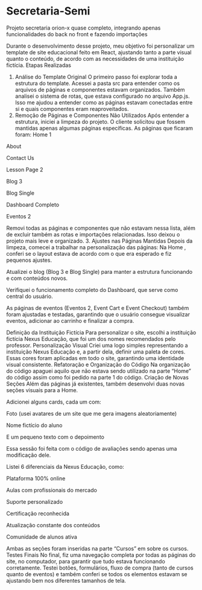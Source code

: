 # Secretaria-Semi
Projeto secretaria orion-x quase completo, integrando apenas funcionalidades do back no front e fazendo importações

Durante o desenvolvimento desse projeto, meu objetivo foi personalizar um template de site educacional feito em React, ajustando tanto a parte visual quanto o conteúdo, de acordo com as necessidades de uma instituição fictícia.
Etapas Realizadas
1. Análise do Template Original
O primeiro passo foi explorar toda a estrutura do template. Acessei a pasta src para entender como os arquivos de páginas e componentes estavam organizados. Também analisei o sistema de rotas, que estava configurado no arquivo App.js. Isso me ajudou a entender como as páginas estavam conectadas entre si e quais componentes eram reaproveitados.
2. Remoção de Páginas e Componentes Não Utilizados
Após entender a estrutura, iniciei a limpeza do projeto. O cliente solicitou que fossem mantidas apenas algumas páginas específicas. As páginas que ficaram foram:
Home 1


About


Contact Us

Lesson Page 2


Blog 3


Blog Single


Dashboard Completo


Eventos 2


Removi todas as páginas e componentes que não estavam nessa lista, além de excluir também as rotas e importações relacionadas. Isso deixou o projeto mais leve e organizado.
3. Ajustes nas Páginas Mantidas
Depois da limpeza, comecei a trabalhar na personalização das páginas:
Na Home , conferi se o layout estava de acordo com o que era esperado e fiz pequenos ajustes.

Atualizei o blog (Blog 3 e Blog Single) para manter a estrutura funcionando e com conteúdos novos.


Verifiquei o funcionamento completo do Dashboard, que serve como central do usuário.


As páginas de eventos (Eventos 2, Event Cart e Event Checkout) também foram ajustadas e testadas, garantindo que o usuário consegue visualizar eventos, adicionar ao carrinho e finalizar a compra.


Definição da Instituição Fictícia
Para personalizar o site, escolhi a instituição fictícia Nexus Educação, que foi um dos nomes recomendados pelo professor.
Personalização Visual
Criei uma logo simples representando a instituição Nexus Educação e, a partir dela, definir uma paleta de cores. Essas cores foram aplicadas em todo o site, garantindo uma identidade visual consistente. 
Refatoração e Organização do Código
Na organização do código apaguei aquilo que não estava sendo utilizado na parte “Home” do código assim como foi pedido na parte 1 do código.
Criação de Novas Seções
Além das páginas já existentes, também desenvolvi duas novas seções visuais para a Home.


Adicionei alguns cards, cada um com:


Foto (usei avatares de um site que me gera imagens aleatoriamente)


Nome fictício do aluno


E um pequeno texto com o depoimento


Essa sessão foi feita com o código de avaliações sendo apenas uma modificação dele.

Listei 6 diferenciais da Nexus Educação, como:


Plataforma 100% online


Aulas com profissionais do mercado


Suporte personalizado


Certificação reconhecida


Atualização constante dos conteúdos


Comunidade de alunos ativa





Ambas as seções foram inseridas na parte “Cursos” em sobre os cursos.
Testes Finais
No final, fiz uma navegação completa por todas as páginas do site, no computador, para garantir que tudo estava funcionando corretamente. Testei botões, formulários, fluxo de compra (tanto de cursos quanto de eventos) e também conferi se todos os elementos estavam se ajustando bem nos diferentes tamanhos de tela.


